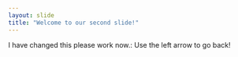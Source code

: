 ```yaml
---
layout: slide
title: "Welcome to our second slide!"
---
```

I have changed this please work now.:
Use the left arrow to go back!
